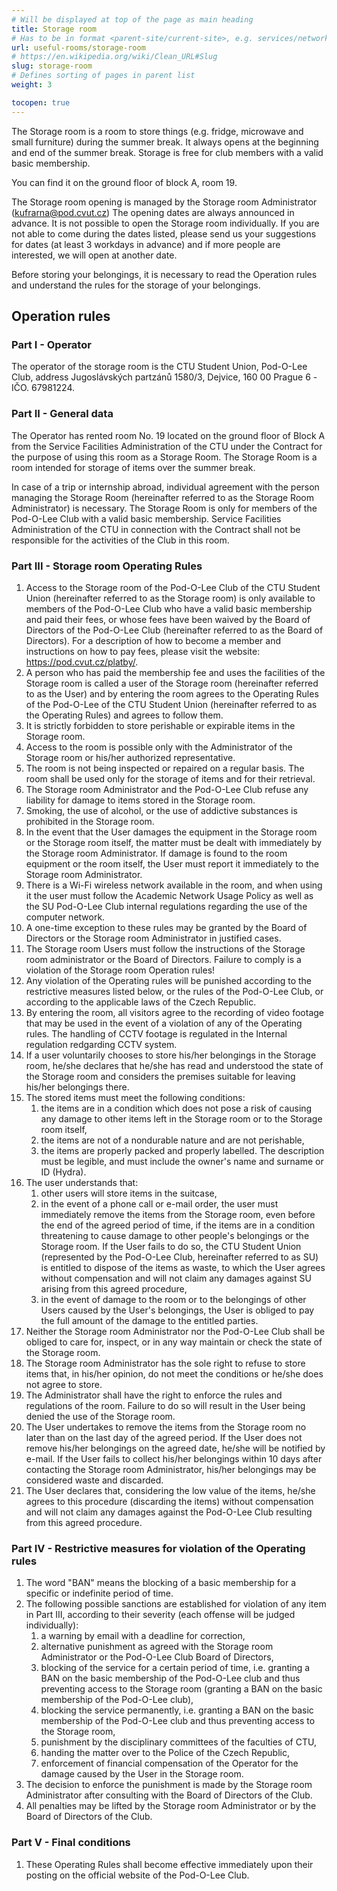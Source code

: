 ```yaml
---
# Will be displayed at top of the page as main heading
title: Storage room
# Has to be in format <parent-site/current-site>, e.g. services/network (notice missing slash at the beginning)
url: useful-rooms/storage-room
# https://en.wikipedia.org/wiki/Clean_URL#Slug
slug: storage-room
# Defines sorting of pages in parent list
weight: 3

tocopen: true
---
```


The Storage room is a room to store things (e.g. fridge, microwave and small furniture) during the summer break. It always opens at the beginning and end of the summer break. Storage is free for club members with a valid basic membership.

You can find it on the ground floor of block A, room 19.

The Storage room opening is managed by the Storage room Administrator (<kufrarna@pod.cvut.cz>) The opening dates are always announced in advance. It is not possible to open the Storage room individually. If you are not able to come during the dates listed, please send us your suggestions for dates (at least 3 workdays in advance) and if more people are interested, we will open at another date.

Before storing your belongings, it is necessary to read the Operation rules and understand the rules for the storage of your belongings.

## Operation rules

### Part I - Operator

The operator of the storage room is the CTU Student Union, Pod-O-Lee Club, address Jugoslávských partzánů 1580/3, Dejvice, 160 00 Prague 6 -IČO. 67981224.

### Part II - General data

The Operator has rented room No. 19 located on the ground floor of Block A from the Service Facilities Administration of the CTU under the Contract for the purpose of using this room as a Storage Room. The Storage Room is a room intended for storage of items over the summer break.

In case of a trip or internship abroad, individual agreement with the person managing the Storage Room (hereinafter referred to as the Storage Room Administrator) is necessary. The Storage Room is only for members of the Pod-O-Lee Club with a valid basic membership. Service Facilities Administration of the CTU in connection with the Contract shall not be responsible for the activities of the Club in this room.

### Part III - Storage room Operating Rules

1. Access to the Storage room of the Pod-O-Lee Club of the CTU Student Union (hereinafter referred to as the Storage room) is only available to members of the Pod-O-Lee Club who have a valid basic membership and paid their fees, or whose fees have been waived by the Board of Directors of the Pod-O-Lee Club (hereinafter referred to as the Board of Directors). For a description of how to become a member and instructions on how to pay fees, please visit the website: https://pod.cvut.cz/platby/.
2. A person who has paid the membership fee and uses the facilities of the Storage room is called a user of the Storage room (hereinafter referred to as the User) and by entering the room agrees to the Operating Rules of the Pod-O-Lee of the CTU Student Union (hereinafter referred to as the Operating Rules) and agrees to follow them.
3. It is strictly forbidden to store perishable or expirable items in the Storage room.
4. Access to the room is possible only with the Administrator of the Storage room or his/her authorized representative.
5. The room is not being inspected or repaired on a regular basis. The room shall be used only for the storage of items and for their retrieval.
6. The Storage room Administrator and the Pod-O-Lee Club refuse any liability for damage to items stored in the Storage room.
7. Smoking, the use of alcohol, or the use of addictive substances is prohibited in the Storage room.
8. In the event that the User damages the equipment in the Storage room or the Storage room itself, the matter must be dealt with immediately by the Storage room Administrator. If damage is found to the room equipment or the room itself, the User must report it immediately to the Storage room Administrator.
9. There is a Wi-Fi wireless network available in the room, and when using it the user must follow the Academic Network Usage Policy as well as the SU Pod-O-Lee Club internal regulations regarding the use of the computer network.
10. A one-time exception to these rules may be granted by the Board of Directors or the Storage room Administrator in justified cases.
11. The Storage room Users must follow the instructions of the Storage room administrator or the Board of Directors. Failure to comply is a violation of the Storage room Operation rules!
12. Any violation of the Operating rules will be punished according to the restrictive measures listed below, or the rules of the Pod-O-Lee Club, or according to the applicable laws of the Czech Republic.
13. By entering the room, all visitors agree to the recording of video footage that may be used in the event of a violation of any of the Operating rules. The handling of CCTV footage is regulated in the Internal regulation redgarding CCTV system.
14. If a user voluntarily chooses to store his/her belongings in the Storage room, he/she declares that he/she has read and understood the state of the Storage room and considers the premises suitable for leaving his/her belongings there.
15. The stored items must meet the following conditions:
    1. the items are in a condition which does not pose a risk of causing any damage to other items left in the Storage room or to the Storage room itself,
    2. the items are not of a nondurable nature and are not perishable,
    3. the items are properly packed and properly labelled. The description must be legible, and must include the owner's name and surname or ID (Hydra).
16. The user understands that:
    1. other users will store items in the suitcase,
    2. in the event of a phone call or e-mail order, the user must immediately remove the items from the Storage room, even before the end of the agreed period of time, if the items are in a condition threatening to cause damage to other people's belongings or the Storage room. If the User fails to do so, the CTU Student Union (represented by the Pod-O-Lee Club, hereinafter referred to as SU) is entitled to dispose of the items as waste, to which the User agrees without compensation and will not claim any damages against SU arising from this agreed procedure,
    3. in the event of damage to the room or to the belongings of other Users caused by the User's belongings, the User is obliged to pay the full amount of the damage to the entitled parties.
17. Neither the Storage room Administrator nor the Pod-O-Lee Club shall be obliged to care for, inspect, or in any way maintain or check the state of the Storage room.
18. The Storage room Administrator has the sole right to refuse to store items that, in his/her opinion, do not meet the conditions or he/she does not agree to store.
19. The Administrator shall have the right to enforce the rules and regulations of the room. Failure to do so will result in the User being denied the use of the Storage room.
20. The User undertakes to remove the items from the Storage room no later than on the last day of the agreed period. If the User does not remove his/her belongings on the agreed date, he/she will be notified by e-mail. If the User fails to collect his/her belongings within 10 days after contacting the Storage room Administrator, his/her belongings may be considered waste and discarded.
21. The User declares that, considering the low value of the items, he/she agrees to this procedure (discarding the items) without compensation and will not claim any damages against the Pod-O-Lee Club resulting from this agreed procedure.

### Part IV - Restrictive measures for violation of the Operating rules

1. The word "BAN" means the blocking of a basic membership for a specific or indefinite period of time.
2. The following possible sanctions are established for violation of any item in Part III, according to their severity (each offense will be judged individually):
   1. a warning by email with a deadline for correction,
   2. alternative punishment as agreed with the Storage room Administrator or the Pod-O-Lee Club Board of Directors,
   3. blocking of the service for a certain period of time, i.e. granting a BAN on the basic membership of the Pod-O-Lee club and thus preventing access to the Storage room (granting a BAN on the basic membership of the Pod-O-Lee club),
   4. blocking the service permanently, i.e. granting a BAN on the basic membership of the Pod-O-Lee club and thus preventing access to the Storage room,
   5. punishment by the disciplinary committees of the faculties of CTU,
   6. handing the matter over to the Police of the Czech Republic,
   7. enforcement of financial compensation of the Operator for the damage caused by the User in the Storage room.
3. The decision to enforce the punishment is made by the Storage room Administrator after consulting with the Board of Directors of the Club.
4. All penalties may be lifted by the Storage room Administrator or by the Board of Directors of the Club.

### Part V - Final conditions

1. These Operating Rules shall become effective immediately upon their posting on the official website of the Pod-O-Lee Club.
